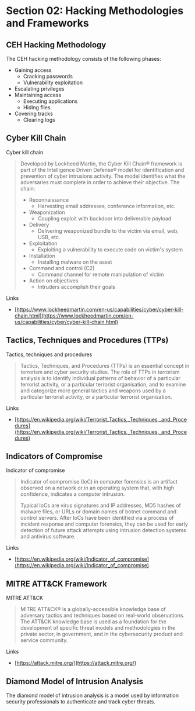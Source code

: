 # Section 02: Hacking Methodologies and Frameworks

## CEH Hacking Methodology
The CEH hacking methodology consists of the following phases:
- Gaining access
  - Cracking passwords
  - Vulnerability exploitation
- Escalating privileges
- Maintaining access
  - Executing applications
  - Hiding files
- Covering tracks
  - Clearing logs

## Cyber Kill Chain
Cyber kill chain
> Developed by Lockheed Martin, the Cyber Kill Chain® framework is part of the Intelligence Driven Defense® model for identification and prevention of cyber intrusions activity. The model identifies what the adversaries must complete in order to achieve their objective.
> The chain:
> - Reconnaissance
>   - Harvesting email addresses, conference information, etc.
> - Weaponization
>   - Coupling exploit with backdoor into deliverable payload
> - Delivery
>   - Delivering weaponized bundle to the victim via email, web, USB, etc.
> - Exploitation
>   - Exploiting a vulnerability to execute code on victim's system
> - Installation
>   - Installing malware on the asset
> - Command and control (C2)
>   - Command channel for remote manipulation of victim
> - Action on objectives
>   - Intruders accomplish their goals

Links
- [https://www.lockheedmartin.com/en-us/capabilities/cyber/cyber-kill-chain.html](https://www.lockheedmartin.com/en-us/capabilities/cyber/cyber-kill-chain.html)

## Tactics, Techniques and Procedures (TTPs)
Tactics, techniques and procedures
> Tactics, Techniques, and Procedures (TTPs) is an essential concept in terrorism and cyber security studies.
> The role of TTPs in terrorism analysis is to identify individual patterns of behavior of a particular terrorist activity, or a particular terrorist organisation, and to examine and categorize more general tactics and weapons used by a particular terrorist activity, or a particular terrorist organisation.

Links
- [https://en.wikipedia.org/wiki/Terrorist_Tactics,_Techniques,_and_Procedures](https://en.wikipedia.org/wiki/Terrorist_Tactics,_Techniques,_and_Procedures)
 
## Indicators of Compromise
Indicator of compromise
> Indicator of compromise (IoC) in computer forensics is an artifact observed on a network or in an operating system that, with high confidence, indicates a computer intrusion.
> 
> Typical IoCs are virus signatures and IP addresses, MD5 hashes of malware files, or URLs or domain names of botnet command and control servers. After IoCs have been identified via a process of incident response and computer forensics, they can be used for early detection of future attack attempts using intrusion detection systems and antivirus software.

Links
- [https://en.wikipedia.org/wiki/Indicator_of_compromise](https://en.wikipedia.org/wiki/Indicator_of_compromise)

## MITRE ATT&CK Framework
MITRE ATT&CK
> MITRE ATT&CK® is a globally-accessible knowledge base of adversary tactics and techniques based on real-world observations.
> The ATT&CK knowledge base is used as a foundation for the development of specific threat models and methodologies in the private sector, in government, and in the cybersecurity product and service community.

Links
- [https://attack.mitre.org/](https://attack.mitre.org/)
 
## Diamond Model of Intrusion Analysis
The diamond model of intrusion analysis is a model used by information security professionals to authenticate and track cyber threats.
